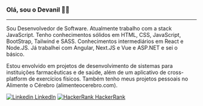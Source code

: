 ### Olá, sou o Devanil 👋😄
---

Sou Desenvolvedor de Software. Atualmente trabalho com a stack JavaScript. Tenho conhecimentos sólidos em HTML, CSS, JavaScript, BootStrap, Tailwind e SASS. Conhecimentos intermediários em React e Node.JS. Já trabalhei com Angular, Next.JS e Vue e ASP.NET e sei o básico.

Estou envolvido em projetos de desenvolvimento de sistemas para instituições farmacêuticas e de saúde, além de um aplicativo de cross-platform de exercícios físicos. Também tenho meus projetos pessoais no Alimente o Cérebro (alimenteocerebro.com).

[![Linkedin](https://i.stack.imgur.com/gVE0j.png) LinkedIn](https://www.linkedin.com/in/devaniljr/) [![HackerRank](https://i.imgur.com/IsmtGsJ.png) HackerRank](https://www.hackerrank.com/contatodevanil) 
&nbsp;

<!--
**devaniljr/devaniljr** is a ✨ _special_ ✨ repository because its `README.md` (this file) appears on your GitHub profile.

Here are some ideas to get you started:

- 🔭 I’m currently working on ...
- 🌱 I’m currently learning ...
- 👯 I’m looking to collaborate on ...
- 🤔 I’m looking for help with ...
- 💬 Ask me about ...
- 📫 How to reach me: ...
- 😄 Pronouns: ...
- ⚡ Fun fact: ...
-->
